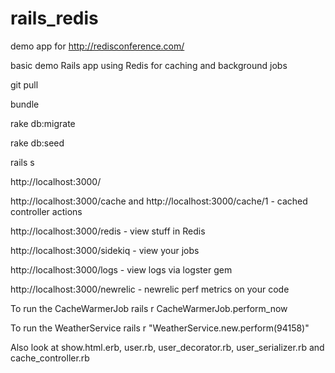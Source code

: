 # rails_redis
demo app for http://redisconference.com/

basic demo Rails app using Redis for caching and background jobs

git pull

bundle

rake db:migrate

rake db:seed

rails s

http://localhost:3000/

http://localhost:3000/cache and http://localhost:3000/cache/1 - cached controller actions

http://localhost:3000/redis - view stuff in Redis

http://localhost:3000/sidekiq - view your jobs

http://localhost:3000/logs - view logs via logster gem

http://localhost:3000/newrelic - newrelic perf metrics on your code

To run the CacheWarmerJob   rails r CacheWarmerJob.perform_now

To run the WeatherService   rails r "WeatherService.new.perform(94158)"

Also look at show.html.erb, user.rb, user_decorator.rb, user_serializer.rb and cache_controller.rb

